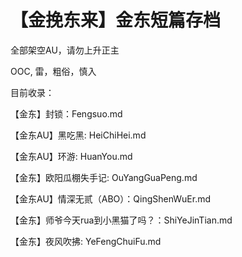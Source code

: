 # 【金挽东来】金东短篇存档
全部架空AU，请勿上升正主

OOC, 雷，粗俗，慎入

目前收录：

【金东】封锁：Fengsuo.md

【金东AU】黑吃黑: HeiChiHei.md

【金东AU】环游: HuanYou.md

【金东】欧阳瓜棚失手记: OuYangGuaPeng.md

【金东AU】情深无贰（ABO）：QingShenWuEr.md

【金东】师爷今天rua到小黑猫了吗？：ShiYeJinTian.md

【金东】夜风吹拂: YeFengChuiFu.md



